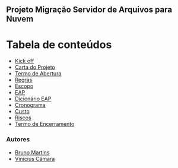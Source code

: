 ## Projeto Migração Servidor de Arquivos para Nuvem

Tabela de conteúdos
=================
<!--ts-->
   * [Kick off](https://docs.google.com/document/d/1XyfiEGuq1eScKdjHQqqRfQHgWpCOzxIfQK5rOF755i4/edit)
   * [Carta do Projeto](https://docs.google.com/document/d/1i-E8OjDHSHnJqGq98xS5UsToceb9i4B8o52pUv8FnLo/edit)
   * [Termo de Abertura](https://docs.google.com/document/d/1FzN6nGn74TfUJAw0x7wcDHgcD-cNiS-y/edit)
   * [Regras](https://docs.google.com/document/d/1aPmL_UmHxwzv_gRTR92BPK-ahFxDaKbXkvCVxQ--ymA/edit)
   * [Escopo](https://docs.google.com/document/d/1_pE7UjAv644N_T7-wzHtSHvhlIv280YyY3LN_uhD0iw/edit)
   * [EAP](https://docs.google.com/document/d/1bNGDXKwLkWRBUjD1d6PbDlLLuWbFUisk/edit)
   * [Dicionário EAP](https://docs.google.com/document/d/1dHvQC3oNnC-fl8aWZfZitwYvb-rY8CFEa6ievH_kONI/edit)
   * [Cronograma](https://docs.google.com/spreadsheets/d/1mP9KZQthWBuLJ6TJtCG9xoQp49VmJHpr/edit#gid=103416890)
   * [Custo](https://docs.google.com/spreadsheets/d/1TtZAI8Wjy2TBt4NkY-LxzweHflqNxzKjgzDmt2wGj1Y/edit#gid=0)
   * [Riscos](https://docs.google.com/spreadsheets/d/1ab-VZCcvHYVB7v3f_hV8ncHGdNgl1w-TmykNkTl2WDM/edit#gid=0)
   * [Termo de Encerramento](https://docs.google.com/document/d/1UMbmuZgSM15YkWL5xxHVLcQZuP3wUHcbe10ZS4AlGik/edit)
<!--te-->


### Autores
- [Bruno Martins](https://github.com/Brunomrss)
- [Vinicius Câmara](https://github.com/VinicinCamara)

